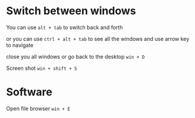 # Switch between windows
You can use 
`alt + tab`
to switch back and forth

or you can use 
`ctrl + alt + tab` 
to see all the windows and use arrow key to navigate

close you all windows or go back to the desktop
`win + D`

Screen shot
`win + shift + S`

# Software

Open file browser `win + E`


